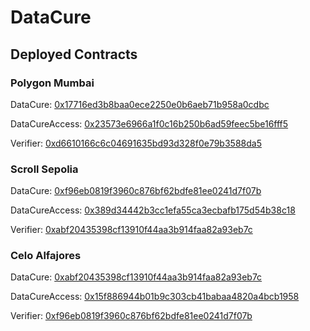 # DataCure

## Deployed Contracts

### Polygon Mumbai

DataCure:  [0x17716ed3b8baa0ece2250e0b6aeb71b958a0cdbc](https://mumbai.polygonscan.com/address/0x17716ed3b8baa0ece2250e0b6aeb71b958a0cdbc)

DataCureAccess:  [0x23573e6966a1f0c16b250b6ad59feec5be16fff5](https://mumbai.polygonscan.com/address/0x23573e6966a1f0c16b250b6ad59feec5be16fff5)

Verifier:  [0xd6610166c6c04691635bd93d328f0e79b3588da5](https://mumbai.polygonscan.com/address/0xd6610166c6c04691635bd93d328f0e79b3588da5)

### Scroll Sepolia

DataCure:  [0xf96eb0819f3960c876bf62bdfe81ee0241d7f07b](https://sepolia.scrollscan.com/address/0xf96eb0819f3960c876bf62bdfe81ee0241d7f07b)

DataCureAccess:  [0x389d34442b3cc1efa55ca3ecbafb175d54b38c18](https://sepolia.scrollscan.com/address/0x389d34442b3cc1efa55ca3ecbafb175d54b38c18)

Verifier:  [0xabf20435398cf13910f44aa3b914faa82a93eb7c](https://sepolia.scrollscan.com/address/0xabf20435398cf13910f44aa3b914faa82a93eb7c)

### Celo Alfajores

DataCure:  [0xabf20435398cf13910f44aa3b914faa82a93eb7c](https://alfajores.celoscan.io/0xabf20435398cf13910f44aa3b914faa82a93eb7c)

DataCureAccess:  [0x15f886944b01b9c303cb41babaa4820a4bcb1958](https://alfajores.celoscan.io/0x15f886944b01b9c303cb41babaa4820a4bcb1958)

Verifier:  [0xf96eb0819f3960c876bf62bdfe81ee0241d7f07b](https://alfajores.celoscan.io/0xf96eb0819f3960c876bf62bdfe81ee0241d7f07b)